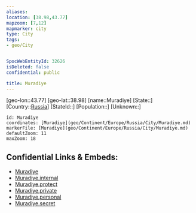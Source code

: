 ```yaml
---
aliases: 
location: [38.98,43.77]
mapzoom: [7,12] 
mapmarker: city 
type: City
tags:
- geo/City


SpocWebEntityId: 32626
isDeleted: false
confidential: public

title: Muradiye
---
```

[geo-lon::43.77]
[geo-lat::38.98]
[name::Muradiye]
[State::]
[Country::[Russia](geo/Continent/Europe/Russia.md)]
[StateId::]
[Population::]
[Unknown::]


```leaflet
id: Muradiye
coordinates: [Muradiye](geo/Continent/Europe/Russia/City/Muradiye.md)
markerFile: [Muradiye](geo/Continent/Europe/Russia/City/Muradiye.md)
defaultZoom: 11 
maxZoom: 18
```


## Confidential Links & Embeds: 
- [Muradiye](../../../../../../_public/geo/Continent/Europe/Russia/City/Muradiye.md) 
- [Muradiye.internal](../../../../../../_internal/geo/Continent/Europe/Russia/City/Muradiye.internal.md) 
- [Muradiye.protect](../../../../../../_protect/geo/Continent/Europe/Russia/City/Muradiye.protect.md) 
- [Muradiye.private](../../../../../../_private/geo/Continent/Europe/Russia/City/Muradiye.private.md) 
- [Muradiye.personal](../../../../../../_personal/geo/Continent/Europe/Russia/City/Muradiye.personal.md) 
- [Muradiye.secret](../../../../../../_secret/geo/Continent/Europe/Russia/City/Muradiye.secret.md) 
